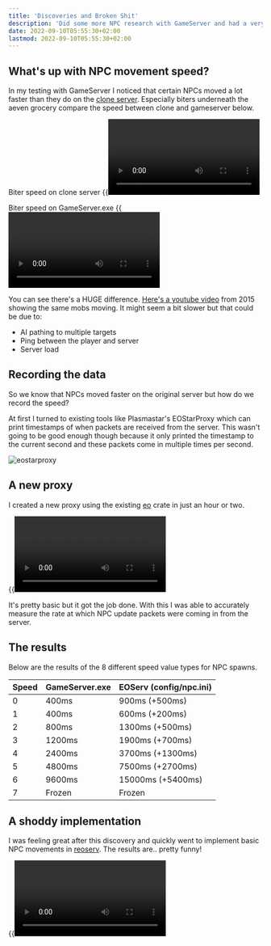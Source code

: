 ```yaml
---
title: 'Discoveries and Broken Shit'
description: 'Did some more NPC research with GameServer and had a very rough first implementation of NPC movements'
date: 2022-09-10T05:55:30+02:00
lastmod: 2022-09-10T05:55:30+02:00
---
```


## What's up with NPC movement speed?

In my testing with GameServer I noticed that certain NPCs moved
a lot faster than they do on the [clone server](https://game.eoserv.net). Especially biters underneath the
aeven grocery compare the speed between clone and gameserver below.

Biter speed on clone server
{{<video ratio="16x9" attributes="controls" mp4-src="/mp4/news/eo-clone.mp4">}}

Biter speed on GameServer.exe
{{<video ratio="16x9" attributes="controls" mp4-src="/mp4/news/game-server.mp4">}}

You can see there's a HUGE difference. [Here's a youtube video](https://youtu.be/cWwcnI1m6cc?t=111) from 2015
showing the same mobs moving. It might seem a bit slower but that could be due to:

- AI pathing to multiple targets
- Ping between the player and server
- Server load

## Recording the data

So we know that NPCs moved faster on the original server but how do we record the speed?

At first I turned to existing tools like Plasmastar's EOStarProxy which can print timestamps of when packets are received from
the server. This wasn't going to be good enough though because it only printed the timestamp to the current second
and these packets come in multiple times per second.

![eostarproxy](/img/news/eostarproxy.png 'Timestamps are there but only in seconds')

## A new proxy

I created a new proxy using the existing [eo](https://github.com/sorokya/eo) crate in just an hour or two.

{{<video ratio="16x9" attributes="controls" mp4-src="/mp4/news/new-proxy.mp4">}}

It's pretty basic but it got the job done. With this I was able to accurately measure the rate at which
NPC update packets were coming in from the server.

## The results

Below are the results of the 8 different speed value types for NPC spawns.

| **Speed** | **GameServer.exe** | **EOServ (config/npc.ini)** |
| --------- | ------------------ | --------------------------- |
| 0         | 400ms              | 900ms (+500ms)              |
| 1         | 400ms              | 600ms (+200ms)              |
| 2         | 800ms              | 1300ms (+500ms)             |
| 3         | 1200ms             | 1900ms (+700ms)             |
| 4         | 2400ms             | 3700ms (+1300ms)            |
| 5         | 4800ms             | 7500ms (+2700ms)            |
| 6         | 9600ms             | 15000ms (+5400ms)           |
| 7         | Frozen             | Frozen                      |

## A shoddy implementation

I was feeling great after this discovery and quickly went to implement basic NPC movements
in [reoserv](https://github.com/sorokya/reoserv). The results are.. pretty funny!

{{<video ratio="16x9" attributes="controls" mp4-src="/mp4/news/broken.mp4">}}
